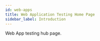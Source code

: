 ```yaml
---
id: web-apps
title: Web Application Testing Home Page
sidebar_label: Introduction
---
```


Web App testing hub page.